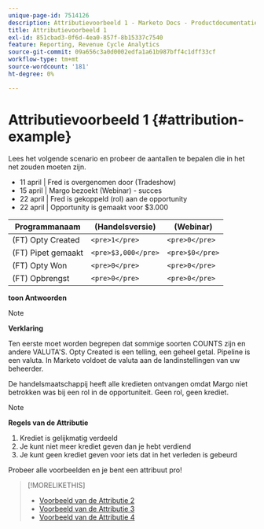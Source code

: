 ```yaml
---
unique-page-id: 7514126
description: Attributievoorbeeld 1 - Marketo Docs - Productdocumentatie
title: Attributievoorbeeld 1
exl-id: 851cbad3-0f6d-4ea0-857f-8b15337c7540
feature: Reporting, Revenue Cycle Analytics
source-git-commit: 09a656c3a0d0002edfa1a61b987bff4c1dff33cf
workflow-type: tm+mt
source-wordcount: '181'
ht-degree: 0%

---
```


# Attributievoorbeeld 1 {#attribution-example}

Lees het volgende scenario en probeer de aantallen te bepalen die in het net zouden moeten zijn.

* 11 april | Fred is overgenomen door (Tradeshow)
* 15 april | Margo bezoekt (Webinar) - succes
* 22 april | Fred is gekoppeld (rol) aan de opportunity
* 22 april | Opportunity is gemaakt voor $3.000

| Programmanaam | (Handelsversie) | (Webinar) |
|---|---|---|
| (FT) Opty Created | `<pre>1</pre>` | `<pre>0</pre>` |
| (FT) Pipet gemaakt | `<pre>$3,000</pre>` | `<pre>$0</pre>` |
| (FT) Opty Won | `<pre>0</pre>` | `<pre>0</pre>` |
| (FT) Opbrengst | `<pre>0</pre>` | `<pre>0</pre>` |

**toon Antwoorden**

>[!NOTE]
>
>**Verklaring**
>
>Ten eerste moet worden begrepen dat sommige soorten COUNTS zijn en andere VALUTA&#39;S. Opty Created is een telling, een geheel getal. Pipeline is een valuta. In Marketo voldoet de valuta aan de landinstellingen van uw beheerder.
>
>De handelsmaatschappij heeft alle kredieten ontvangen omdat Margo niet betrokken was bij een rol in de opportuniteit. Geen rol, geen krediet.

>[!NOTE]
>
>**Regels van de Attributie**
>
>1. Krediet is gelijkmatig verdeeld
>1. Je kunt niet meer krediet geven dan je hebt verdiend
>1. Je kunt geen krediet geven voor iets dat in het verleden is gebeurd

Probeer alle voorbeelden en je bent een attribuut pro!

>[!MORELIKETHIS]
>
>* [ Voorbeeld van de Attributie 2 ](/help/marketo/product-docs/reporting/revenue-cycle-analytics/revenue-tools/attribution/attribution-example-2.md)
>* [ Voorbeeld van de Attributie 3 ](/help/marketo/product-docs/reporting/revenue-cycle-analytics/revenue-tools/attribution/attribution-example-3.md)
>* [ Voorbeeld van de Attributie 4 ](/help/marketo/product-docs/reporting/revenue-cycle-analytics/revenue-tools/attribution/attribution-example-4.md)
